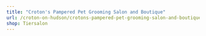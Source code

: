 ```yaml
---
title: "Croton's Pampered Pet Grooming Salon and Boutique"
url: /croton-on-hudson/crotons-pampered-pet-grooming-salon-and-boutique/
shop: Tiersalon
---
```

